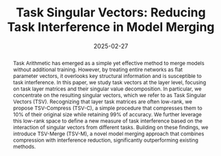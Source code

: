 ---
# Documentation: https://wowchemy.com/docs/managing-content/

title: 'Task Singular Vectors: Reducing Task Interference in Model Merging'
subtitle: ''
summary: ''
authors:
- Antonio Andrea Gargiulo
- admin
- Maria Sofia Bucarelli
- Simone Scardapane
- Emanuele Rodolà

# Author notes (optional)
author_notes:
  - 'Equal contribution'
  - 'Equal contribution'

tags: []
categories: []
date: '2025-02-27'
lastmod: 2025-02-27T:26:44
featured: false
draft: false
publication_short: "CVPR 2025"

image:
  caption: ''
  focal_point: 'Center'
  preview_only: false

projects: []
publishDate: '2025-27-02T:26:44'
publication_types:
- '1'
abstract: "Task Arithmetic has emerged as a simple yet effective method to merge models without additional training. However, by treating entire networks as flat parameter vectors, it overlooks key structural information and is susceptible to task interference. In this paper, we study task vectors at the layer level, focusing on task layer matrices and their singular value decomposition. In particular, we concentrate on the resulting singular vectors, which we refer to as Task Singular Vectors (TSV). Recognizing that layer task matrices are often low-rank, we propose TSV-Compress (TSV-C), a simple procedure that compresses them to 10% of their original size while retaining 99% of accuracy. We further leverage this low-rank space to define a new measure of task interference based on the interaction of singular vectors from different tasks. Building on these findings, we introduce TSV-Merge (TSV-M), a novel model merging approach that combines compression with interference reduction, significantly outperforming existing methods."

links:
- name: arXiv
  url : https://arxiv.org/abs/2412.00081
- icon: github
  icon_pack: fab
  name: 'GitHub'
  url: https://github.com/AntoAndGar/task_singular_vectors

publication: '*The IEEE/CVF Conference on Computer Vision and Pattern Recognition 2025 (CVPR)*'
---